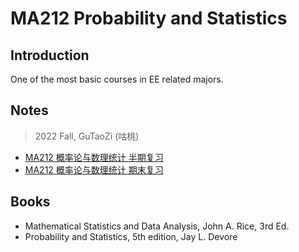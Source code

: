 # MA212 Probability and Statistics

## Introduction
One of the most basic courses in EE related majors. 

## Notes
> 2022 Fall, GuTaoZi (咕桃)
- [MA212 概率论与数理统计 半期复习](https://gutaozi.github.io/2023/01/10/MA212_Probability_Statistics_Midterm/)
- [MA212 概率论与数理统计 期末复习](https://gutaozi.github.io/2023/01/10/MA212_Probability_Statistics_Final/)


## Books

- Mathematical Statistics and Data Analysis, John A. Rice, 3rd Ed.
- Probability and Statistics, 5th edition, Jay L. Devore